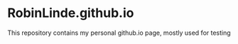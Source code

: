 # RobinLinde.github.io

This repository contains my personal github.io page, mostly used for testing

